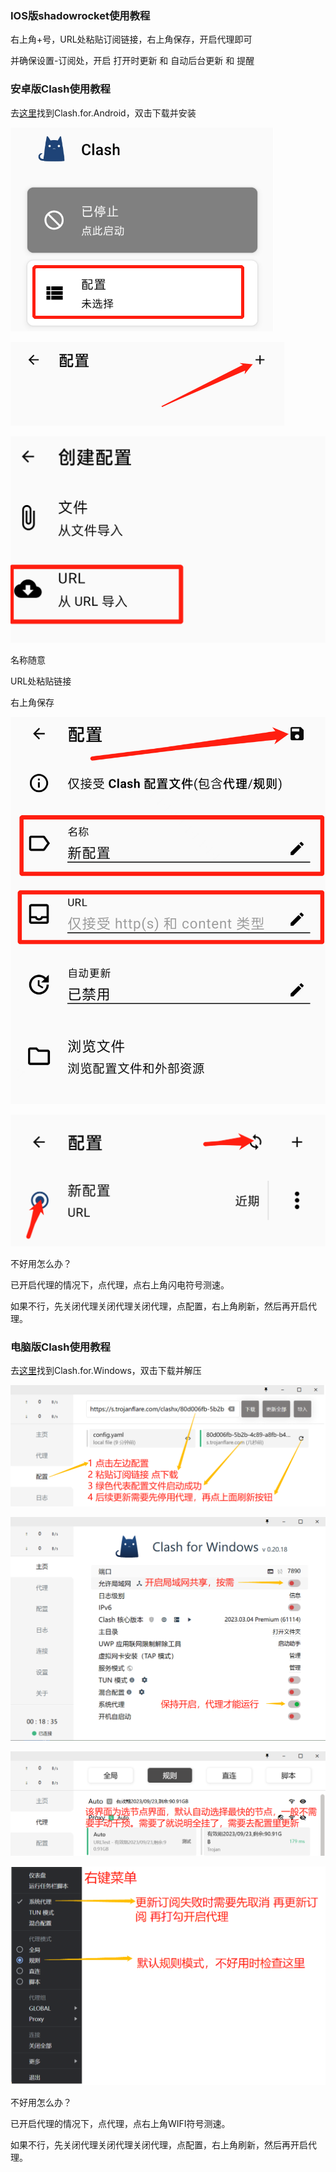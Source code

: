 ### IOS版shadowrocket使用教程

右上角+号，URL处粘贴订阅链接，右上角保存，开启代理即可

并确保设置-订阅处，开启 打开时更新 和 自动后台更新 和 提醒

### 安卓版Clash使用教程

去[这里](http://168.138.33.156/s/6BFb)找到Clash.for.Android，双击下载并安装

![image](../images/clash.for.android.1.png)

![image](../images/clash.for.android.2.png)

![image](../images/clash.for.android.3.png)

名称随意

URL处粘贴链接

右上角保存

![image](../images/clash.for.android.4.png)

![image](../images/clash.for.android.5.png)

不好用怎么办？

已开启代理的情况下，点代理，点右上角闪电符号测速。

如果不行，先关闭代理关闭代理关闭代理，点配置，右上角刷新，然后再开启代理。
 
### 电脑版Clash使用教程

去[这里](http://168.138.33.156/s/6BFb)找到Clash.for.Windows，双击下载并解压

![image](../images/clash.for.windows.1.png)

![image](../images/clash.for.windows.2.png)

![image](../images/clash.for.windows.3.png)

![image](../images/clash.for.windows.4.png)

不好用怎么办？

已开启代理的情况下，点代理，点右上角WIFI符号测速。

如果不行，先关闭代理关闭代理关闭代理，点配置，右上角刷新，然后再开启代理。

